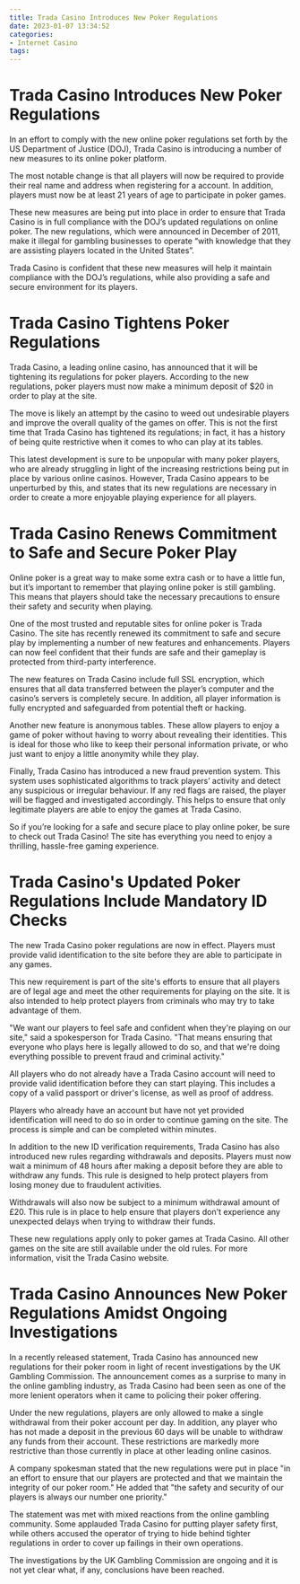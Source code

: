 ```yaml
---
title: Trada Casino Introduces New Poker Regulations
date: 2023-01-07 13:34:52
categories:
- Internet Casino
tags:
---
```



#  Trada Casino Introduces New Poker Regulations

In an effort to comply with the new online poker regulations set forth by the US Department of Justice (DOJ), Trada Casino is introducing a number of new measures to its online poker platform.

The most notable change is that all players will now be required to provide their real name and address when registering for a account. In addition, players must now be at least 21 years of age to participate in poker games.

These new measures are being put into place in order to ensure that Trada Casino is in full compliance with the DOJ’s updated regulations on online poker. The new regulations, which were announced in December of 2011, make it illegal for gambling businesses to operate “with knowledge that they are assisting players located in the United States”.

Trada Casino is confident that these new measures will help it maintain compliance with the DOJ’s regulations, while also providing a safe and secure environment for its players.

#  Trada Casino Tightens Poker Regulations

Trada Casino, a leading online casino, has announced that it will be tightening its regulations for poker players. According to the new regulations, poker players must now make a minimum deposit of $20 in order to play at the site.

The move is likely an attempt by the casino to weed out undesirable players and improve the overall quality of the games on offer. This is not the first time that Trada Casino has tightened its regulations; in fact, it has a history of being quite restrictive when it comes to who can play at its tables.

This latest development is sure to be unpopular with many poker players, who are already struggling in light of the increasing restrictions being put in place by various online casinos. However, Trada Casino appears to be unperturbed by this, and states that its new regulations are necessary in order to create a more enjoyable playing experience for all players.

#  Trada Casino Renews Commitment to Safe and Secure Poker Play

Online poker is a great way to make some extra cash or to have a little fun, but it’s important to remember that playing online poker is still gambling. This means that players should take the necessary precautions to ensure their safety and security when playing.

One of the most trusted and reputable sites for online poker is Trada Casino. The site has recently renewed its commitment to safe and secure play by implementing a number of new features and enhancements. Players can now feel confident that their funds are safe and their gameplay is protected from third-party interference.

The new features on Trada Casino include full SSL encryption, which ensures that all data transferred between the player’s computer and the casino’s servers is completely secure. In addition, all player information is fully encrypted and safeguarded from potential theft or hacking.

Another new feature is anonymous tables. These allow players to enjoy a game of poker without having to worry about revealing their identities. This is ideal for those who like to keep their personal information private, or who just want to enjoy a little anonymity while they play.

Finally, Trada Casino has introduced a new fraud prevention system. This system uses sophisticated algorithms to track players’ activity and detect any suspicious or irregular behaviour. If any red flags are raised, the player will be flagged and investigated accordingly. This helps to ensure that only legitimate players are able to enjoy the games at Trada Casino.

So if you’re looking for a safe and secure place to play online poker, be sure to check out Trada Casino! The site has everything you need to enjoy a thrilling, hassle-free gaming experience.

#  Trada Casino's Updated Poker Regulations Include Mandatory ID Checks

The new Trada Casino poker regulations are now in effect. Players must provide valid identification to the site before they are able to participate in any games.

This new requirement is part of the site's efforts to ensure that all players are of legal age and meet the other requirements for playing on the site. It is also intended to help protect players from criminals who may try to take advantage of them.

"We want our players to feel safe and confident when they're playing on our site," said a spokesperson for Trada Casino. "That means ensuring that everyone who plays here is legally allowed to do so, and that we're doing everything possible to prevent fraud and criminal activity."

All players who do not already have a Trada Casino account will need to provide valid identification before they can start playing. This includes a copy of a valid passport or driver's license, as well as proof of address.

Players who already have an account but have not yet provided identification will need to do so in order to continue gaming on the site. The process is simple and can be completed within minutes.

In addition to the new ID verification requirements, Trada Casino has also introduced new rules regarding withdrawals and deposits. Players must now wait a minimum of 48 hours after making a deposit before they are able to withdraw any funds. This rule is designed to help protect players from losing money due to fraudulent activities.

Withdrawals will also now be subject to a minimum withdrawal amount of £20. This rule is in place to help ensure that players don't experience any unexpected delays when trying to withdraw their funds.

These new regulations apply only to poker games at Trada Casino. All other games on the site are still available under the old rules. For more information, visit the Trada Casino website.

#  Trada Casino Announces New Poker Regulations Amidst Ongoing Investigations

In a recently released statement, Trada Casino has announced new regulations for their poker room in light of recent investigations by the UK Gambling Commission. The announcement comes as a surprise to many in the online gambling industry, as Trada Casino had been seen as one of the more lenient operators when it came to policing their poker offering.

Under the new regulations, players are only allowed to make a single withdrawal from their poker account per day. In addition, any player who has not made a deposit in the previous 60 days will be unable to withdraw any funds from their account. These restrictions are markedly more restrictive than those currently in place at other leading online casinos.

A company spokesman stated that the new regulations were put in place "in an effort to ensure that our players are protected and that we maintain the integrity of our poker room." He added that "the safety and security of our players is always our number one priority."

The statement was met with mixed reactions from the online gambling community. Some applauded Trada Casino for putting player safety first, while others accused the operator of trying to hide behind tighter regulations in order to cover up failings in their own operations.

The investigations by the UK Gambling Commission are ongoing and it is not yet clear what, if any, conclusions have been reached.